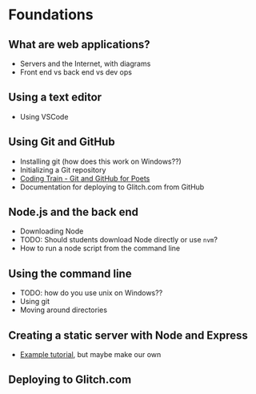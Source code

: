 # Foundations

## What are web applications?
- Servers and the Internet, with diagrams
- Front end vs back end vs dev ops

## Using a text editor
- Using VSCode

## Using Git and GitHub
- Installing git (how does this work on Windows??)
- Initializing a Git repository
- [Coding Train - Git and GitHub for Poets](https://www.youtube.com/playlist?list=PLRqwX-V7Uu6ZF9C0YMKuns9sLDzK6zoiV)
- Documentation for deploying to Glitch.com from GitHub

## Node.js and the back end
- Downloading Node
- TODO: Should students download Node directly or use `nvm`?
- How to run a node script from the command line

## Using the command line
- TODO: how do you use unix on Windows??
- Using git
- Moving around directories

## Creating a static server with Node and Express
- [Example tutorial](https://alligator.io/nodejs/serving-static-files-in-express/), but maybe make our own

## Deploying to Glitch.com
